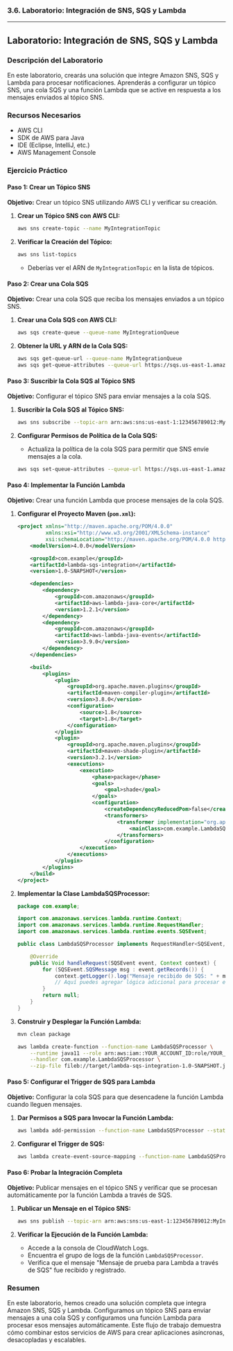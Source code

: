 ### 3.6. Laboratorio: Integración de SNS, SQS y Lambda

---

## Laboratorio: Integración de SNS, SQS y Lambda

### Descripción del Laboratorio

En este laboratorio, crearás una solución que integre Amazon SNS, SQS y Lambda para procesar notificaciones. Aprenderás a configurar un tópico SNS, una cola SQS y una función Lambda que se active en respuesta a los mensajes enviados al tópico SNS.

### Recursos Necesarios

- AWS CLI
- SDK de AWS para Java
- IDE (Eclipse, IntelliJ, etc.)
- AWS Management Console

### Ejercicio Práctico

#### Paso 1: Crear un Tópico SNS

**Objetivo:** Crear un tópico SNS utilizando AWS CLI y verificar su creación.

1. **Crear un Tópico SNS con AWS CLI:**

   ```sh
   aws sns create-topic --name MyIntegrationTopic
   ```

2. **Verificar la Creación del Tópico:**

   ```sh
   aws sns list-topics
   ```

   - Deberías ver el ARN de `MyIntegrationTopic` en la lista de tópicos.

#### Paso 2: Crear una Cola SQS

**Objetivo:** Crear una cola SQS que reciba los mensajes enviados a un tópico SNS.

1. **Crear una Cola SQS con AWS CLI:**

   ```sh
   aws sqs create-queue --queue-name MyIntegrationQueue
   ```

2. **Obtener la URL y ARN de la Cola SQS:**

   ```sh
   aws sqs get-queue-url --queue-name MyIntegrationQueue
   aws sqs get-queue-attributes --queue-url https://sqs.us-east-1.amazonaws.com/123456789012/MyIntegrationQueue --attribute-names QueueArn
   ```

#### Paso 3: Suscribir la Cola SQS al Tópico SNS

**Objetivo:** Configurar el tópico SNS para enviar mensajes a la cola SQS.

1. **Suscribir la Cola SQS al Tópico SNS:**

   ```sh
   aws sns subscribe --topic-arn arn:aws:sns:us-east-1:123456789012:MyIntegrationTopic --protocol sqs --notification-endpoint arn:aws:sqs:us-east-1:123456789012:MyIntegrationQueue
   ```

2. **Configurar Permisos de Política de la Cola SQS:**
   - Actualiza la política de la cola SQS para permitir que SNS envíe mensajes a la cola.

   ```sh
   aws sqs set-queue-attributes --queue-url https://sqs.us-east-1.amazonaws.com/123456789012/MyIntegrationQueue --attributes '{"Policy":"{\"Version\":\"2012-10-17\",\"Id\":\"SQSPolicy\",\"Statement\":[{\"Effect\":\"Allow\",\"Principal\":{\"Service\":\"sns.amazonaws.com\"},\"Action\":\"sqs:SendMessage\",\"Resource\":\"arn:aws:sqs:us-east-1:123456789012:MyIntegrationQueue\",\"Condition\":{\"ArnEquals\":{\"aws:SourceArn\":\"arn:aws:sns:us-east-1:123456789012:MyIntegrationTopic\"}}}]"}"}'
   ```

#### Paso 4: Implementar la Función Lambda

**Objetivo:** Crear una función Lambda que procese mensajes de la cola SQS.

1. **Configurar el Proyecto Maven (`pom.xml`):**

   ```xml
   <project xmlns="http://maven.apache.org/POM/4.0.0"
            xmlns:xsi="http://www.w3.org/2001/XMLSchema-instance"
            xsi:schemaLocation="http://maven.apache.org/POM/4.0.0 http://maven.apache.org/xsd/maven-4.0.0.xsd">
       <modelVersion>4.0.0</modelVersion>

       <groupId>com.example</groupId>
       <artifactId>lambda-sqs-integration</artifactId>
       <version>1.0-SNAPSHOT</version>

       <dependencies>
           <dependency>
               <groupId>com.amazonaws</groupId>
               <artifactId>aws-lambda-java-core</artifactId>
               <version>1.2.1</version>
           </dependency>
           <dependency>
               <groupId>com.amazonaws</groupId>
               <artifactId>aws-lambda-java-events</artifactId>
               <version>3.9.0</version>
           </dependency>
       </dependencies>

       <build>
           <plugins>
               <plugin>
                   <groupId>org.apache.maven.plugins</groupId>
                   <artifactId>maven-compiler-plugin</artifactId>
                   <version>3.8.0</version>
                   <configuration>
                       <source>1.8</source>
                       <target>1.8</target>
                   </configuration>
               </plugin>
               <plugin>
                   <groupId>org.apache.maven.plugins</groupId>
                   <artifactId>maven-shade-plugin</artifactId>
                   <version>3.2.1</version>
                   <executions>
                       <execution>
                           <phase>package</phase>
                           <goals>
                               <goal>shade</goal>
                           </goals>
                           <configuration>
                               <createDependencyReducedPom>false</createDependencyReducedPom>
                               <transformers>
                                   <transformer implementation="org.apache.maven.plugins.shade.resource.ManifestResourceTransformer">
                                       <mainClass>com.example.LambdaSQSProcessor</mainClass>
                                   </transformers>
                               </configuration>
                       </execution>
                   </executions>
               </plugin>
           </plugins>
       </build>
   </project>
   ```

2. **Implementar la Clase LambdaSQSProcessor:**

   ```java
   package com.example;

   import com.amazonaws.services.lambda.runtime.Context;
   import com.amazonaws.services.lambda.runtime.RequestHandler;
   import com.amazonaws.services.lambda.runtime.events.SQSEvent;

   public class LambdaSQSProcessor implements RequestHandler<SQSEvent, Void> {

       @Override
       public Void handleRequest(SQSEvent event, Context context) {
           for (SQSEvent.SQSMessage msg : event.getRecords()) {
               context.getLogger().log("Mensaje recibido de SQS: " + msg.getBody());
               // Aquí puedes agregar lógica adicional para procesar el mensaje
           }
           return null;
       }
   }
   ```

3. **Construir y Desplegar la Función Lambda:**

   ```sh
   mvn clean package

   aws lambda create-function --function-name LambdaSQSProcessor \
       --runtime java11 --role arn:aws:iam::YOUR_ACCOUNT_ID:role/YOUR_LAMBDA_ROLE \
       --handler com.example.LambdaSQSProcessor \
       --zip-file fileb://target/lambda-sqs-integration-1.0-SNAPSHOT.jar
   ```

#### Paso 5: Configurar el Trigger de SQS para Lambda

**Objetivo:** Configurar la cola SQS para que desencadene la función Lambda cuando lleguen mensajes.

1. **Dar Permisos a SQS para Invocar la Función Lambda:**

   ```sh
   aws lambda add-permission --function-name LambdaSQSProcessor --statement-id sqs-invoke --action "lambda:InvokeFunction" --principal sqs.amazonaws.com --source-arn arn:aws:sqs:us-east-1:123456789012:MyIntegrationQueue
   ```

2. **Configurar el Trigger de SQS:**

   ```sh
   aws lambda create-event-source-mapping --function-name LambdaSQSProcessor --event-source-arn arn:aws:sqs:us-east-1:123456789012:MyIntegrationQueue --batch-size 10
   ```

#### Paso 6: Probar la Integración Completa

**Objetivo:** Publicar mensajes en el tópico SNS y verificar que se procesan automáticamente por la función Lambda a través de SQS.

1. **Publicar un Mensaje en el Tópico SNS:**

   ```sh
   aws sns publish --topic-arn arn:aws:sns:us-east-1:123456789012:MyIntegrationTopic --message "Mensaje de prueba para Lambda a través de SQS"
   ```

2. **Verificar la Ejecución de la Función Lambda:**
   - Accede a la consola de CloudWatch Logs.
   - Encuentra el grupo de logs de la función `LambdaSQSProcessor`.
   - Verifica que el mensaje "Mensaje de prueba para Lambda a través de SQS" fue recibido y registrado.

### Resumen

En este laboratorio, hemos creado una solución completa que integra Amazon SNS, SQS y Lambda. Configuramos un tópico SNS para enviar mensajes a una cola SQS y configuramos una función Lambda para procesar esos mensajes automáticamente. Este flujo de trabajo demuestra cómo combinar estos servicios de AWS para crear aplicaciones asíncronas, desacopladas y escalables.